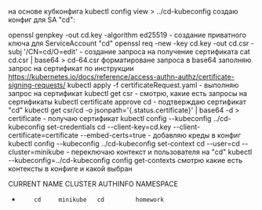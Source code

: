 на основе кубконфига kubectl config view > ../cd-kubeconfig создаю конфиг для SA "cd":

openssl genpkey -out cd.key -algorithm ed25519 - создание приватного ключа для ServiceAccount "cd"
openssl req -new -key cd.key -out cd.csr -subj '/CN=cd/O=edit' - создание запроса на получение сертификата
cat cd.csr | base64 > cd-64.csr форматироване запроса в base64
заполняю запрос на сертификат по инструкции https://kubernetes.io/docs/reference/access-authn-authz/certificate-signing-requests/
kubectl apply -f certificateRequest.yaml   - выполняю запрос на сертификат 
kubectl get csr    - смотрю, какие есть запросы на сертификаты
kubectl certificate approve cd   - подтверждаю сертификат "cd"
kubectl get csr/cd -o jsonpath='{.status.certificate}' | base64 -d > certificate   - получаю сертификат
kubectl config --kubeconfig ../cd-kubeconfig set-credentials cd --client-key=cd.key --client-certificate=certificate --embed-certs=true  - добавляю креды в конфиг
kubectl config --kubeconfig ../cd-kubeconfig set-context cd --user=cd --cluster=minikube   - переключаю контекст и пользователя на "cd"
kubectl --kubeconfig=../cd-kubeconfig config get-contexts смотрю какие есть контексты в конфиге и какой выбран

CURRENT   NAME   CLUSTER    AUTHINFO   NAMESPACE
*         cd     minikube   cd         homework